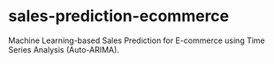 # sales-prediction-ecommerce
Machine Learning-based Sales Prediction for E-commerce using Time Series Analysis (Auto-ARIMA).
